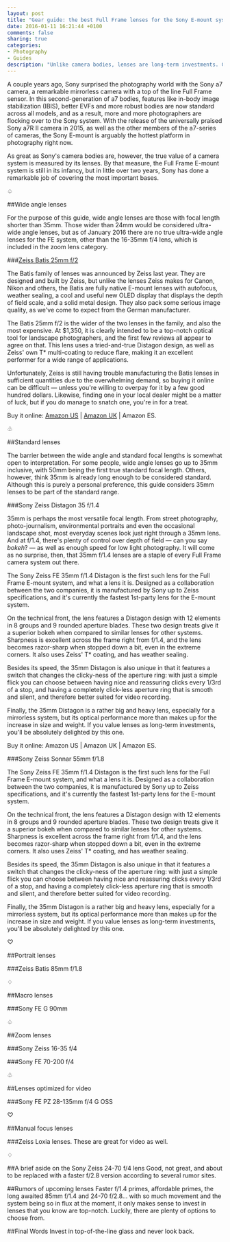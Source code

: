 ```yaml
---
layout: post
title: "Gear guide: the best Full Frame lenses for the Sony E-mount system (January 2016)"
date: 2016-01-11 16:21:44 +0100
comments: false
sharing: true
categories: 
- Photography
- Guides
description: "Unlike camera bodies, lenses are long-term investments. Choose wisely."
---
```


A couple years ago, Sony surprised the photography world with the Sony a7 camera, a remarkable mirrorless camera with a top of the line Full Frame sensor. In this second-generation of a7 bodies, features like in-body image stabilization (IBIS), better EVFs and more robust bodies are now standard across all models, and as a result, more and more photographers are flocking over to the Sony system. With the release of the universally praised Sony a7R II camera in 2015, as well as the other members of the a7-series of cameras, the Sony E-mount is arguably the hottest platform in photography right now.

As great as Sony's camera bodies are, however, the true value of a camera system is measured by its lenses. By that measure, the Full Frame E-mount system is still in its infancy, but in little over two years, Sony has done a remarkable job of covering the most important bases. 

<p class="card-separator">♤</p>

##Wide angle lenses

For the purpose of this guide, wide angle lenses are those with focal length shorter than 35mm. Those wider than 24mm would be considered ultra-wide angle lenses, but as of January 2016 there are no true ultra-wide angle lenses for the FE system, other than the 16-35mm f/4 lens, which is included in the zoom lens category.

###[Zeiss Batis 25mm f/2](http://amzn.to/1neY7iZ)

The Batis family of lenses was announced by Zeiss last year. They are designed and built by Zeiss, but unlike the lenses Zeiss makes for Canon, Nikon and others, the Batis are fully native E-mount lenses with autofocus, weather sealing, a cool and useful new OLED display that displays the depth of field scale, and a solid metal design. They also pack some serious image quality, as we've come to expect from the German manufacturer.

The Batis 25mm f/2 is the wider of the two lenses in the family, and also the most expensive. At $1,350, it is clearly intended to be a top-notch optical tool for landscape photographers, and the first few reviews all appear to agree on that. This lens uses a tried-and-true Distagon design, as well as Zeiss' own T* multi-coating to reduce flare, making it an excellent performer for a wide range of applications.

Unfortunately, Zeiss is still having trouble manufacturing the Batis lenses in sufficient quantities due to the overwhelming demand, so buying it online can be difficult — unless you're willing to overpay for it by a few good hundred dollars. Likewise, finding one in your local dealer might be a matter of luck, but if you do manage to snatch one, you're in for a treat.

Buy it online: [Amazon US](http://amzn.to/1neY7iZ) | [Amazon UK](http://www.amazon.co.uk/gp/product/B00WIHXBK4/?tag=analogsenses-21) | Amazon ES.

<p class="card-separator">♧</p>

##Standard lenses

The barrier between the wide angle and standard focal lengths is somewhat open to interpretation. For some people, wide angle lenses go up to 35mm inclusive, with 50mm being the first true standard focal length. Others, however, think 35mm is already long enough to be considered standard. Although this is purely a personal preference, this guide considers 35mm lenses to be part of the standard range.

###Sony Zeiss Distagon 35 f/1.4

35mm is perhaps the most versatile focal length. From street photography, photo-journalism, environmental portraits and even the occasional landscape shot, most everyday scenes look just right through a 35mm lens. And at f/1.4, there's plenty of control over depth of field — can you say _bokeh_? — as well as enough speed for low light photography. It will come as no surprise, then, that 35mm f/1.4 lenses are a staple of every Full Frame camera system out there.

The Sony Zeiss FE 35mm f/1.4 Distagon is the first such lens for the Full Frame E-mount system, and what a lens it is. Designed as a collaboration between the two companies, it is manufactured by Sony up to Zeiss specifications, and it's currently the fastest 1st-party lens for the E-mount system. 

On the technical front, the lens features a Distagon design with 12 elements in 8 groups and 9 rounded aperture blades. These two design treats give it a superior bokeh when compared to similar lenses for other systems. Sharpness is excellent across the frame right from f/1.4, and the lens becomes razor-sharp when stopped down a bit, even in the extreme corners. It also uses Zeiss' T* coating, and has weather sealing.

Besides its speed, the 35mm Distagon is also unique in that it features a switch that changes the clicky-ness of the aperture ring: with just a simple flick you can choose between having nice and reassuring clicks every 1/3rd of a stop, and having a completely click-less aperture ring that is smooth and silent, and therefore better suited for video recording.

Finally, the 35mm Distagon is a rather big and heavy lens, especially for a mirrorless system, but its optical performance more than makes up for the increase in size and weight. If you value lenses as long-term investments, you'll be absolutely delighted by this one.

Buy it online: Amazon US | Amazon UK | Amazon ES.


###Sony Zeiss Sonnar 55mm f/1.8

The Sony Zeiss FE 35mm f/1.4 Distagon is the first such lens for the Full Frame E-mount system, and what a lens it is. Designed as a collaboration between the two companies, it is manufactured by Sony up to Zeiss specifications, and it's currently the fastest 1st-party lens for the E-mount system. 

On the technical front, the lens features a Distagon design with 12 elements in 8 groups and 9 rounded aperture blades. These two design treats give it a superior bokeh when compared to similar lenses for other systems. Sharpness is excellent across the frame right from f/1.4, and the lens becomes razor-sharp when stopped down a bit, even in the extreme corners. It also uses Zeiss' T* coating, and has weather sealing.

Besides its speed, the 35mm Distagon is also unique in that it features a switch that changes the clicky-ness of the aperture ring: with just a simple flick you can choose between having nice and reassuring clicks every 1/3rd of a stop, and having a completely click-less aperture ring that is smooth and silent, and therefore better suited for video recording.

Finally, the 35mm Distagon is a rather big and heavy lens, especially for a mirrorless system, but its optical performance more than makes up for the increase in size and weight. If you value lenses as long-term investments, you'll be absolutely delighted by this one. 

<p class="card-separator">♡</p>

##Portrait lenses

###Zeiss Batis 85mm f/1.8

<p class="card-separator">♢</p>

##Macro lenses

###Sony FE G 90mm

<p class="card-separator">♤</p>

##Zoom lenses

###Sony Zeiss 16-35 f/4

###Sony FE 70-200 f/4

<p class="card-separator">♧</p>

##Lenses optimized for video

###Sony FE PZ 28-135mm f/4 G OSS

<p class="card-separator">♡</p>

##Manual focus lenses

###Zeiss Loxia lenses. These are great for video as well.

<p class="card-separator">♢</p>

##A brief aside on the Sony Zeiss 24-70 f/4 lens
Good, not great, and about to be replaced with a faster f/2.8 version according to several rumor sites.

##Rumors of upcoming lenses
Faster f/1.4 primes, affordable primes, the long awaited 85mm f/1.4 and 24-70 f/2.8... with so much movement and the system being so in flux at the moment, it only makes sense to invest in lenses that you know are top-notch. Luckily, there are plenty of options to choose from.

##Final Words
Invest in top-of-the-line glass and never look back.

